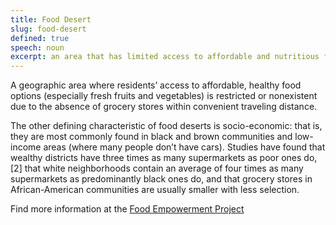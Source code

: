 ```yaml
---
title: Food Desert
slug: food-desert
defined: true
speech: noun
excerpt: an area that has limited access to affordable and nutritious food
---
```


A geographic area where residents’ access to affordable, healthy food options (especially fresh fruits and vegetables) is restricted or nonexistent due to the absence of grocery stores within convenient traveling distance.

The other defining characteristic of food deserts is socio-economic: that is, they are most commonly found in black and brown communities and low-income areas (where many people don’t have cars). Studies have found that wealthy districts have three times as many supermarkets as poor ones do, [2] that white neighborhoods contain an average of four times as many supermarkets as predominantly black ones do, and that grocery stores in African-American communities are usually smaller with less selection.

Find more information at the [Food Empowerment Project](https://foodispower.org/access-health/food-deserts/)
